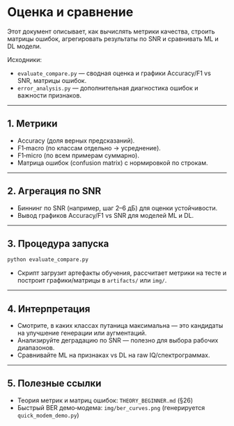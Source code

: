 # Оценка и сравнение

Этот документ описывает, как вычислять метрики качества, строить матрицы ошибок, агрегировать результаты по SNR и сравнивать ML и DL модели.

Исходники:
- `evaluate_compare.py` — сводная оценка и графики Accuracy/F1 vs SNR, матрицы ошибок.
- `error_analysis.py` — дополнительная диагностика ошибок и важности признаков.

---

## 1. Метрики

- Accuracy (доля верных предсказаний).
- F1‑macro (по классам отдельно → усреднение).
- F1‑micro (по всем примерам суммарно).
- Матрица ошибок (confusion matrix) с нормировкой по строкам.

---

## 2. Агрегация по SNR

- Биннинг по SNR (например, шаг 2–6 дБ) для оценки устойчивости.
- Вывод графиков Accuracy/F1 vs SNR для моделей ML и DL.

---

## 3. Процедура запуска

```bash
python evaluate_compare.py
```

- Скрипт загрузит артефакты обучения, рассчитает метрики на тесте и построит графики/матрицы в `artifacts/` или `img/`.

---

## 4. Интерпретация

- Смотрите, в каких классах путаница максимальна — это кандидаты на улучшение генерации или аугментаций.
- Анализируйте деградацию по SNR — полезно для выбора рабочих диапазонов.
- Сравнивайте ML на признаках vs DL на raw IQ/спектрограммах.

---

## 5. Полезные ссылки

- Теория метрик и матриц ошибок: `THEORY_BEGINNER.md` (§26)
- Быстрый BER демо‑модема: `img/ber_curves.png` (генерируется `quick_modem_demo.py`)
